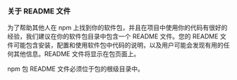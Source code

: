 ### 关于 README 文件

为了帮助其他人在 npm 上找到你的软件包，并且在项目中使用你的代码有很好的经验，我们建议在你的软件包目录中包含一个 README 文件。您的 README 文件可能包含安装，配置和使用软件包中代码的说明，以及用户可能会发现有用的任何其他信息。README 文件将显示在包页面上。

npm 包 README 文件必须位于包的根级目录中。
